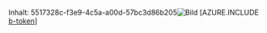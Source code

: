 Inhalt: 5517328c-f3e9-4c5a-a00d-57bc3d86b205![Bild](bc0c0f41-be9c-4991-ab64-b16f33d2f2b9.png)
[AZURE.INCLUDE [b-token](2d4c9023-ee28-4d2e-b2c6-e0ec505366d4.md)]
